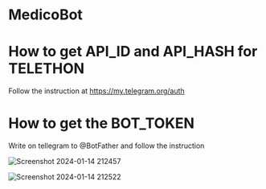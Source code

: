 # MedicoBot

# How to get API_ID and API_HASH for TELETHON
  Follow the instruction at https://my.telegram.org/auth

  
# How to get the BOT_TOKEN
  Write on tellegram to @BotFather and follow the instruction



![Screenshot 2024-01-14 212457](https://github.com/vermatic2010/MedicoBot/assets/127281006/bf91116f-800d-4891-b2b1-b92e8dc078c1)



![Screenshot 2024-01-14 212522](https://github.com/vermatic2010/MedicoBot/assets/127281006/68d915c9-f5e7-4c0e-bfbc-72c104a69ba3)
